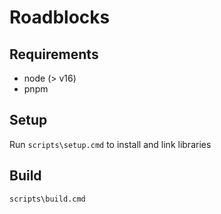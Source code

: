 # Roadblocks

## Requirements

- node (> v16)
- pnpm

## Setup

Run `scripts\setup.cmd` to install and link libraries

## Build

    scripts\build.cmd
